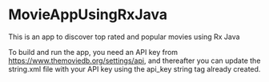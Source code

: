 # MovieAppUsingRxJava
This is an app to discover top rated and popular movies using Rx Java 

To build and run the app, you need an API key from https://www.themoviedb.org/settings/api, and thereafter you can update the string.xml file with your API key using the api_key string tag already created.
